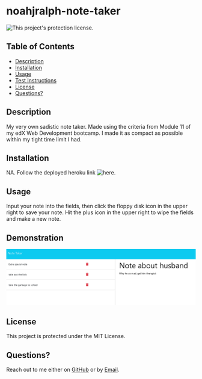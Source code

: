 # noahjralph-note-taker

![This project's protection license.](https://img.shields.io/badge/license-MIT-blue)

## Table of Contents

- [Description](#Description)
- [Installation](#Installation)
- [Usage](#Usage)
- [Test Instructions](#Test_Instructions)
- [License](#License)
- [Questions?](#Questions?)

## Description

My very own sadistic note taker. Made using the criteria from Module 11 of my edX Web Development bootcamp. I made it as compact as possible within my tight time limit I had.

## Installation

NA. Follow the deployed heroku link ![here.](https://noahjralph-note-taker.herokuapp.com/)

## Usage

Input your note into the fields, then click the floppy disk icon in the upper right to save your note. Hit the plus icon in the upper right to wipe the fields and make a new note.

## Demonstration

![An image demonstrating the unmatched power of Noah's Note Taker.](./img/demonstration.png)

## License

This project is protected under the MIT License.

## Questions?

Reach out to me either on [GitHub](https://github.com/NoahJRalph) or by [Email](mailto:NoahJRalph@gmail.com).
